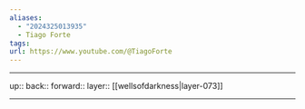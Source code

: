 ```yaml
---
aliases:
  - "2024325013935"
  - Tiago Forte
tags: 
url: https://www.youtube.com/@TiagoForte
---
```




***

up:: 
back:: 
forward:: 
layer:: [[wellsofdarkness|layer-073]]

***
